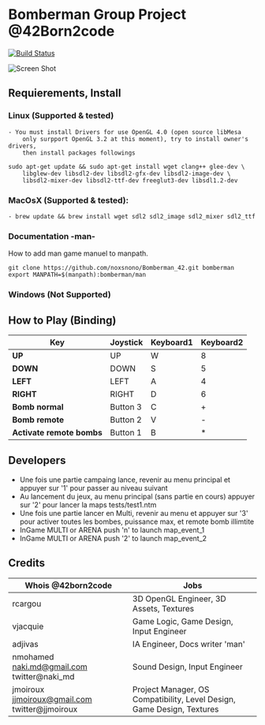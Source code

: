 # Bomberman Group Project @42Born2code
[![Build Status](https://travis-ci.org/noxsnono/Bomberman_42.svg?branch=master)](https://travis-ci.org/noxsnono/Bomberman_42)

![Screen Shot](https://raw.githubusercontent.com/noxsnono/Bomberman_42/ia/screenshot.gif)

## Requierements, Install

### Linux (Supported & tested)
    - You must install Drivers for use OpenGL 4.0 (open source libMesa
	    only surpport OpenGL 3.2 at this moment), try to install owner's drivers,
	    then install packages followings

    sudo apt-get update && sudo apt-get install wget clang++ glee-dev \
        libglew-dev libsdl2-dev libsdl2-gfx-dev libsdl2-image-dev \
        libsdl2-mixer-dev libsdl2-ttf-dev freeglut3-dev libsdl1.2-dev

### MacOsX (Supported & tested):
    - brew update && brew install wget sdl2 sdl2_image sdl2_mixer sdl2_ttf

### Documentation -man-
How to add man game manuel to manpath.
```
git clone https://github.com/noxsnono/Bomberman_42.git bomberman
export MANPATH=$(manpath):bomberman/man
```

### Windows (Not Supported)

## How to Play (Binding)
Key | Joystick | Keyboard1 | Keyboard2
------------ | ------------- | ------------- | -------------
**UP** | UP | W | 8
**DOWN** | DOWN | S | 5
**LEFT** | LEFT | A | 4
**RIGHT** | RIGHT | D | 6
**Bomb normal** | Button 3 | C | +
**Bomb remote** | Button 2 | V | -
**Activate remote bombs** | Button 1 | B | *

## Developers
- Une fois une partie campaing lance, revenir au menu principal et appuyer sur '1' pour passer au niveau suivant
- Au lancement du jeux, au menu principal (sans partie en cours) appuyer sur '2' pour lancer la maps tests/test1.ntm
- Une fois une partie lancer en Multi, revenir au menu et appuyer sur '3' pour activer toutes les bombes, puissance max, et remote bomb illimtite
- InGame MULTI or ARENA push 'n' to launch map_event_1
- InGame MULTI or ARENA push '2' to launch map_event_2

## Credits
Whois @42born2code | Jobs
------------ | -------------
rcargou  | 3D OpenGL Engineer, 3D Assets, Textures
vjacquie | Game Logic, Game Design, Input Engineer
adjivas | IA Engineer, Docs writer 'man'
nmohamed naki.md@gmail.com twitter@naki_md | Sound Design, Input Engineer
jmoiroux jjmoiroux@gmail.com twitter@jjmoiroux | Project Manager, OS Compatibility, Level Design, Game Design, Textures
